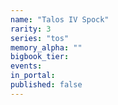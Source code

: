 ```yaml
---
name: "Talos IV Spock"
rarity: 3
series: "tos"
memory_alpha: ""
bigbook_tier:
events:
in_portal:
published: false
---
```

